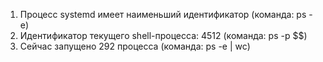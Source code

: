 1. Процесс systemd имеет наименьший идентификатор (команда: ps -e)  
2. Идентификатор текущего shell-процесса: 4512 (команда: ps -p $$)  
3. Сейчас запущено 292 процесса (команда: ps -e | wc)
